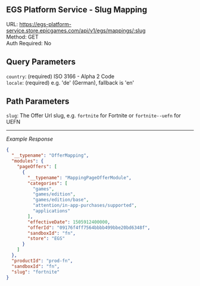 ## EGS Platform Service - Slug Mapping

URL: https://egs-platform-service.store.epicgames.com/api/v1/egs/mappings/:slug \
Method: GET \
Auth Required: No

## Query Parameters

`country`: (required) ISO 3166 - Alpha 2 Code <br/>
`locale`: (required) e.g. 'de' (German), fallback is 'en'

## Path Parameters

`slug`: The Offer Url slug, e.g. `fortnite` for Fortnite or `fortnite--uefn` for UEFN

---

_Example Response_

```json
{
  "__typename": "OfferMapping",
  "modules": {
    "pageOffers": [
      {
        "__typename": "MappingPageOfferModule",
        "categories": [
          "games",
          "games/edition",
          "games/edition/base",
          "attention/in-app-purchases/supported",
          "applications"
        ],
        "effectiveDate": 1505912400000,
        "offerId": "09176f4ff7564bbbb499bbe20bd6348f",
        "sandboxId": "fn",
        "store": "EGS"
      }
    ]
  },
  "productId": "prod-fn",
  "sandboxId": "fn",
  "slug": "fortnite"
}
```
